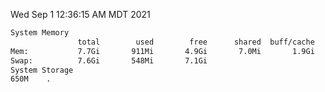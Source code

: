 Wed Sep  1 12:36:15 AM MDT 2021
```bash
System Memory
               total        used        free      shared  buff/cache   available
Mem:           7.7Gi       911Mi       4.9Gi       7.0Mi       1.9Gi       6.4Gi
Swap:          7.6Gi       548Mi       7.1Gi
System Storage
650M	.
```
